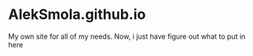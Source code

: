 # AlekSmola.github.io
My own site for all of my needs.
Now, i just have figure out what to put in here
